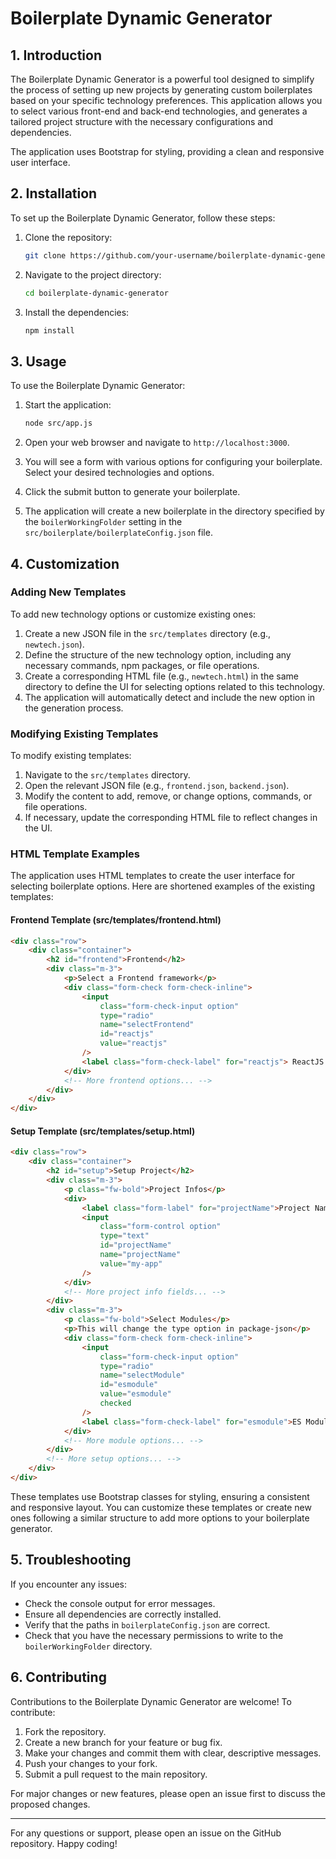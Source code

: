 # Boilerplate Dynamic Generator

## 1. Introduction

The Boilerplate Dynamic Generator is a powerful tool designed to simplify the process of setting up new projects by generating custom boilerplates based on your specific technology preferences. This application allows you to select various front-end and back-end technologies, and generates a tailored project structure with the necessary configurations and dependencies.

The application uses Bootstrap for styling, providing a clean and responsive user interface.

## 2. Installation

To set up the Boilerplate Dynamic Generator, follow these steps:

1. Clone the repository:

   ```bash
   git clone https://github.com/your-username/boilerplate-dynamic-generator.git
   ```

2. Navigate to the project directory:

   ```bash
   cd boilerplate-dynamic-generator
   ```

3. Install the dependencies:

   ```bash
   npm install
   ```

## 3. Usage

To use the Boilerplate Dynamic Generator:

1. Start the application:

   ```bash
   node src/app.js
   ```

2. Open your web browser and navigate to `http://localhost:3000`.

3. You will see a form with various options for configuring your boilerplate. Select your desired technologies and options.

4. Click the submit button to generate your boilerplate.

5. The application will create a new boilerplate in the directory specified by the `boilerWorkingFolder` setting in the `src/boilerplate/boilerplateConfig.json` file.

## 4. Customization

### Adding New Templates

To add new technology options or customize existing ones:

1. Create a new JSON file in the `src/templates` directory (e.g., `newtech.json`).
2. Define the structure of the new technology option, including any necessary commands, npm packages, or file operations.
3. Create a corresponding HTML file (e.g., `newtech.html`) in the same directory to define the UI for selecting options related to this technology.
4. The application will automatically detect and include the new option in the generation process.

### Modifying Existing Templates

To modify existing templates:

1. Navigate to the `src/templates` directory.
2. Open the relevant JSON file (e.g., `frontend.json`, `backend.json`).
3. Modify the content to add, remove, or change options, commands, or file operations.
4. If necessary, update the corresponding HTML file to reflect changes in the UI.

### HTML Template Examples

The application uses HTML templates to create the user interface for selecting boilerplate options. Here are shortened examples of the existing templates:

#### Frontend Template (src/templates/frontend.html)

```html
<div class="row">
	<div class="container">
		<h2 id="frontend">Frontend</h2>
		<div class="m-3">
			<p>Select a Frontend framework</p>
			<div class="form-check form-check-inline">
				<input
					class="form-check-input option"
					type="radio"
					name="selectFrontend"
					id="reactjs"
					value="reactjs"
				/>
				<label class="form-check-label" for="reactjs"> ReactJS </label>
			</div>
			<!-- More frontend options... -->
		</div>
	</div>
</div>
```

#### Setup Template (src/templates/setup.html)

```html
<div class="row">
	<div class="container">
		<h2 id="setup">Setup Project</h2>
		<div class="m-3">
			<p class="fw-bold">Project Infos</p>
			<div>
				<label class="form-label" for="projectName">Project Name</label>
				<input
					class="form-control option"
					type="text"
					id="projectName"
					name="projectName"
					value="my-app"
				/>
			</div>
			<!-- More project info fields... -->
		</div>
		<div class="m-3">
			<p class="fw-bold">Select Modules</p>
			<p>This will change the type option in package-json</p>
			<div class="form-check form-check-inline">
				<input
					class="form-check-input option"
					type="radio"
					name="selectModule"
					id="esmodule"
					value="esmodule"
					checked
				/>
				<label class="form-check-label" for="esmodule">ES Modules </label>
			</div>
			<!-- More module options... -->
		</div>
		<!-- More setup options... -->
	</div>
</div>
```

These templates use Bootstrap classes for styling, ensuring a consistent and responsive layout. You can customize these templates or create new ones following a similar structure to add more options to your boilerplate generator.

## 5. Troubleshooting

If you encounter any issues:

- Check the console output for error messages.
- Ensure all dependencies are correctly installed.
- Verify that the paths in `boilerplateConfig.json` are correct.
- Check that you have the necessary permissions to write to the `boilerWorkingFolder` directory.

## 6. Contributing

Contributions to the Boilerplate Dynamic Generator are welcome! To contribute:

1. Fork the repository.
2. Create a new branch for your feature or bug fix.
3. Make your changes and commit them with clear, descriptive messages.
4. Push your changes to your fork.
5. Submit a pull request to the main repository.

For major changes or new features, please open an issue first to discuss the proposed changes.

---

For any questions or support, please open an issue on the GitHub repository. Happy coding!
